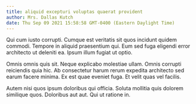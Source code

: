 ```yaml
---
title: aliquid excepturi voluptas quaerat provident
author: Mrs. Dallas Kutch
date: Thu Sep 09 2021 15:58:58 GMT-0400 (Eastern Daylight Time)
---
```

Qui cum iusto corrupti. Cumque est veritatis sit quos incidunt quidem commodi. Tempore in aliquid praesentium qui. Eum sed fuga eligendi error architecto ut deleniti ea. Ipsum illum fugiat ut optio.

 Omnis omnis quis sit. Neque explicabo molestiae ullam. Omnis corrupti reiciendis quia hic. Ab consectetur harum rerum expedita architecto sed earum facere minima. Ex est quae eveniet fuga. Et velit quas vel facilis.

 Autem nisi quos ipsum doloribus qui officia. Soluta mollitia quis dolorem similique quos. Doloribus aut aut. Qui ut ratione in.